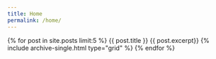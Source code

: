 ```yaml
---
title: Home
permalink: /home/
---
```



{% for post in site.posts limit:5 %}
   {{ post.title }} 
   {{ post.excerpt}}
   {% include archive-single.html type="grid" %}
{% endfor %}
